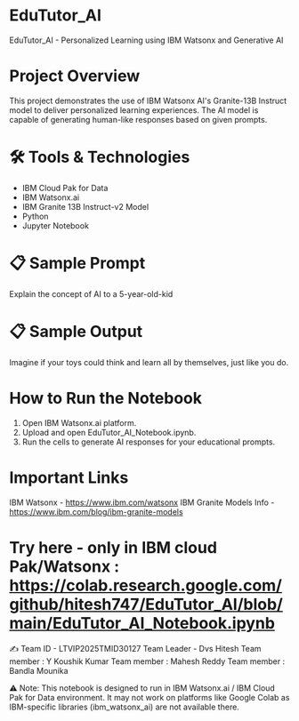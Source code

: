 # EduTutor_AI
EduTutor_AI - Personalized Learning using IBM Watsonx and Generative AI

# Project Overview
This project demonstrates the use of IBM Watsonx AI's Granite-13B Instruct model to deliver personalized learning experiences. The AI model is capable of generating human-like responses based on given prompts.

# 🛠 Tools & Technologies
- IBM Cloud Pak for Data
- IBM Watsonx.ai
- IBM Granite 13B Instruct-v2 Model
- Python
- Jupyter Notebook

# 📋 Sample Prompt
Explain the concept of AI to a 5-year-old-kid

# 📋 Sample Output
Imagine if your toys could think and learn all by themselves, just like you do.

# How to Run the Notebook

1. Open IBM Watsonx.ai platform.
2. Upload and open EduTutor_AI_Notebook.ipynb.
3. Run the cells to generate AI responses for your educational prompts.

 # Important Links

IBM Watsonx - https://www.ibm.com/watsonx 
IBM Granite Models Info - https://www.ibm.com/blog/ibm-granite-models

# Try here - only in IBM cloud Pak/Watsonx : https://colab.research.google.com/github/hitesh747/EduTutor_AI/blob/main/EduTutor_AI_Notebook.ipynb

✍ Team ID - LTVIP2025TMID30127
Team Leader - Dvs Hitesh
Team member : Y Koushik Kumar
Team member : Mahesh Reddy
Team member : Bandla Mounika

⚠ Note: This notebook is designed to run in IBM Watsonx.ai / IBM Cloud Pak for Data environment.
It may not work on platforms like Google Colab as IBM-specific libraries (ibm_watsonx_ai) are not available there.
